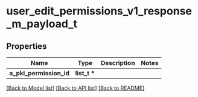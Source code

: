 # user_edit_permissions_v1_response_m_payload_t

## Properties
Name | Type | Description | Notes
------------ | ------------- | ------------- | -------------
**a_pki_permission_id** | **list_t \*** |  | 

[[Back to Model list]](../README.md#documentation-for-models) [[Back to API list]](../README.md#documentation-for-api-endpoints) [[Back to README]](../README.md)


